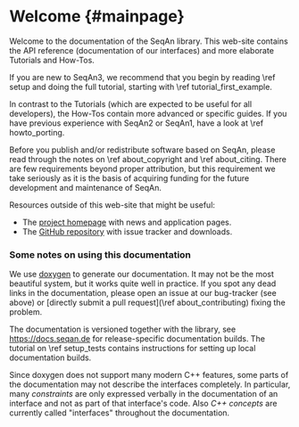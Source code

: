 # Welcome {#mainpage}

Welcome to the documentation of the SeqAn library.
This web-site contains the API reference (documentation of our interfaces) and more elaborate Tutorials and
How-Tos.

If you are new to SeqAn3, we recommend that you begin by reading \ref setup and doing the full tutorial,
starting with \ref tutorial_first_example.

In contrast to the Tutorials (which are expected to be useful for all developers), the How-Tos contain more advanced
or specific guides.
If you have previous experience with SeqAn2 or SeqAn1, have a look at \ref howto_porting.

Before you publish and/or redistribute software based on SeqAn, please read through the notes on \ref about_copyright
and \ref about_citing.
There are few requirements beyond proper attribution, but this requirement we take seriously as it is the basis of
acquiring funding for the future development and maintenance of SeqAn.

Resources outside of this web-site that might be useful:

  * The [project homepage](https:://www.seqan.de) with news and application pages.
  * The [GitHub repository](https://github.com/seqan/seqan3) with issue tracker and downloads.

### Some notes on using this documentation

We use [doxygen](http://doxygen.nl) to generate our documentation.
It may not be the most beautiful system, but it works quite well in practice.
If you spot any dead links in the documentation, please open an issue at our bug-tracker (see above) or
[directly submit a pull request](\ref about_contributing) fixing the problem.

The documentation is versioned together with the library, see https://docs.seqan.de for release-specific
documentation builds.
The tutorial on \ref setup_tests contains instructions for setting up local documentation builds.

Since doxygen does not support many modern C++ features, some parts of the documentation may not describe
the interfaces completely. In particular, many *constraints* are only expressed verbally in the documentation of
an interface and not as part of that interface's code. Also *C++ concepts* are currently called "interfaces" throughout
the documentation.
